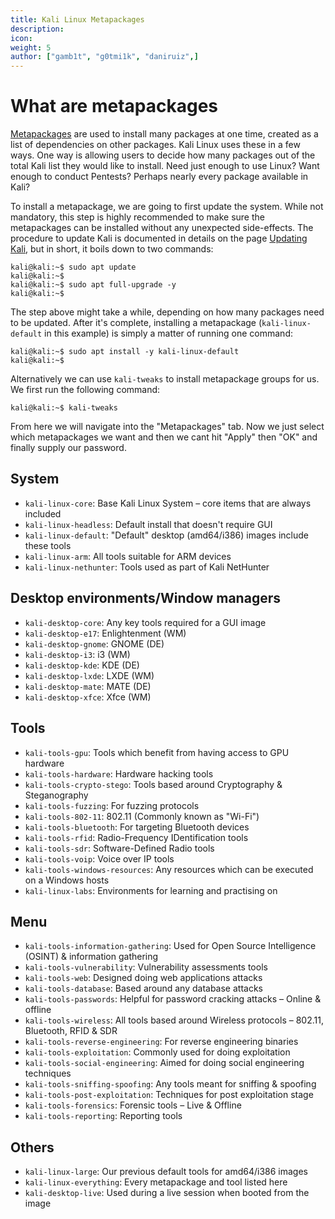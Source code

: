 ```yaml
---
title: Kali Linux Metapackages
description:
icon:
weight: 5
author: ["gamb1t", "g0tmi1k", "daniruiz",]
---
```


# What are metapackages

[Metapackages](/tools/kali-meta/) are used to install many packages at one time, created as a list of dependencies on other packages. Kali Linux uses these in a few ways. One way is allowing users to decide how many packages out of the total Kali list they would like to install. Need just enough to use Linux? Want enough to conduct Pentests? Perhaps nearly every package available in Kali?

To install a metapackage, we are going to first update the system. While not mandatory, this step is highly recommended to make sure the metapackages can be installed without any unexpected side-effects. The procedure to update Kali is documented in details on the page [Updating Kali](updating-kali), but in short, it boils down to two commands:

```console
kali@kali:~$ sudo apt update
kali@kali:~$
kali@kali:~$ sudo apt full-upgrade -y
kali@kali:~$
```

The step above might take a while, depending on how many packages need to be updated. After it's complete, installing a metapackage (`kali-linux-default` in this example) is simply a matter of running one command:

```console
kali@kali:~$ sudo apt install -y kali-linux-default
kali@kali:~$
```

Alternatively we can use `kali-tweaks` to install metapackage groups for us. We first run the following command:

```console
kali@kali:~$ kali-tweaks
```

From here we will navigate into the "Metapackages" tab. Now we just select which metapackages we want and then we cant hit "Apply" then "OK" and finally supply our password.

## System

- `kali-linux-core`: Base Kali Linux System – core items that are always included
- `kali-linux-headless`: Default install that doesn't require GUI
- `kali-linux-default`: "Default" desktop (amd64/i386) images include these tools
- `kali-linux-arm`: All tools suitable for ARM devices
- `kali-linux-nethunter`: Tools used as part of Kali NetHunter

## Desktop environments/Window managers

- `kali-desktop-core`: Any key tools required for a GUI image
- `kali-desktop-e17`: Enlightenment (WM)
- `kali-desktop-gnome`: GNOME (DE)
- `kali-desktop-i3`: i3 (WM)
- `kali-desktop-kde`: KDE (DE)
- `kali-desktop-lxde`: LXDE (WM)
- `kali-desktop-mate`: MATE (DE)
- `kali-desktop-xfce`: Xfce (WM)

## Tools

- `kali-tools-gpu`: Tools which benefit from having access to GPU hardware
- `kali-tools-hardware`: Hardware hacking tools
- `kali-tools-crypto-stego`: Tools based around Cryptography & Steganography
- `kali-tools-fuzzing`: For fuzzing protocols
- `kali-tools-802-11`: 802.11 (Commonly known as "Wi-Fi")
- `kali-tools-bluetooth`: For targeting Bluetooth devices
- `kali-tools-rfid`: Radio-Frequency IDentification tools
- `kali-tools-sdr`: Software-Defined Radio tools
- `kali-tools-voip`: Voice over IP tools
- `kali-tools-windows-resources`: Any resources which can be executed on a Windows hosts
- `kali-linux-labs`: Environments for learning and practising on

## Menu

- `kali-tools-information-gathering`: Used for Open Source Intelligence (OSINT) & information gathering
- `kali-tools-vulnerability`: Vulnerability assessments tools
- `kali-tools-web`: Designed doing web applications attacks
- `kali-tools-database`: Based around any database attacks
- `kali-tools-passwords`: Helpful for password cracking attacks – Online & offline
- `kali-tools-wireless`: All tools based around Wireless protocols – 802.11, Bluetooth, RFID & SDR
- `kali-tools-reverse-engineering`: For reverse engineering binaries
- `kali-tools-exploitation`: Commonly used for doing exploitation
- `kali-tools-social-engineering`: Aimed for doing social engineering techniques
- `kali-tools-sniffing-spoofing`: Any tools meant for sniffing & spoofing
- `kali-tools-post-exploitation`: Techniques for post exploitation stage
- `kali-tools-forensics`: Forensic tools – Live & Offline
- `kali-tools-reporting`: Reporting tools

## Others

- `kali-linux-large`: Our previous default tools for amd64/i386 images
- `kali-linux-everything`: Every metapackage and tool listed here
- `kali-desktop-live`: Used during a live session when booted from the image
